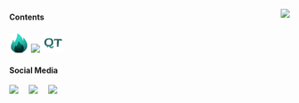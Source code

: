 [<img src="https://github-readme-stats.vercel.app/api/top-langs/?username=bcakyz-io&layout=compact" align="right">][stats]


#### Contents
[<img width="35" src="image/icon.png" />][youtube]
[<img  width="35" src="https://api.iconify.design/mdi/dev-to.svg?width=35&height=35" />][dev]
[<img width="38" src="image/qt.png" />][youtube1]

#### Social Media

[<img  width="35" src="https://img.icons8.com/color/344/twitter--v1.png" align="left" />][twitter]
[<img  width="35" src="https://img.icons8.com/color/344/linkedin.png" align="left" />][linkedin]
[<img  width="35" src="https://img.icons8.com/fluency/344/instagram-new.png" align="left" />][instagram]

[instagram]: https://instagram.com/bcakyz
[stats]: https://github.com/bcakyz-io/github-readme-stats
[youtube]: https://www.youtube.com/channel/UC1zMk21kyHPVGEx0zK2_Mnw
[youtube1]: https://www.youtube.com/channel/UCRVxTLAPYHA3hK4nkAahtpg
[twitter]: https://twitter.com/bcakyz
[linkedin]: https://www.linkedin.com/in/bcakyz
[dev]: https://dev.to/bcakyz
